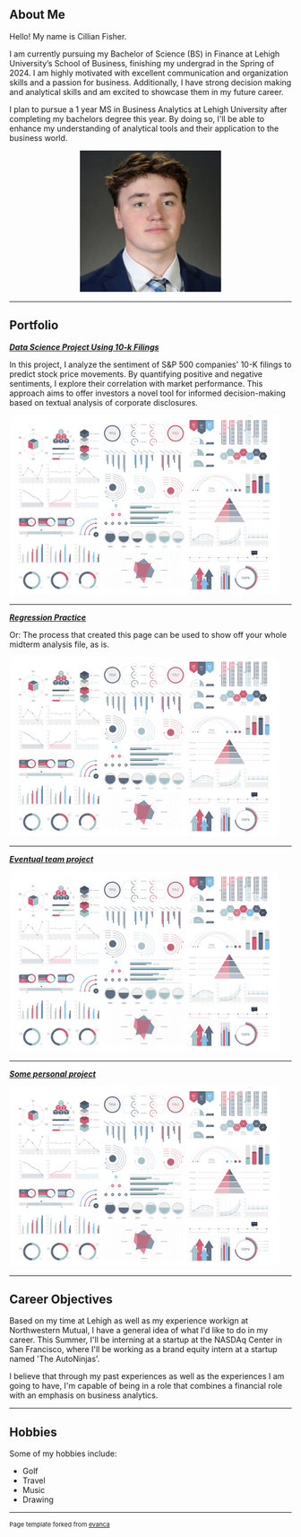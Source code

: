 ## About Me

Hello! My name is Cillian Fisher.

I am currently pursuing my Bachelor of Science (BS) in Finance at Lehigh University’s School of Business, finishing my undergrad in the Spring of 2024. I am highly motivated with excellent communication and organization skills and a passion for business. Additionally, I have strong decision making and analytical skills and am excited to showcase them in my future career.

I plan to pursue a 1 year MS in Business Analytics at Lehigh University after completing my bachelors degree this year. By doing so, I'll be able to enhance my understanding of analytical tools and their application to the business world.

<!-- Upload your own photo and change the path -->

<p style="text-align:center;">
  <img class="img-circle" src="/images/1714330393277.jpeg" width="50%">
</p>


---

## Portfolio

<!-- You can link to other websites, PDFs in this repo, and other pages in this repo -->

_**[Data Science Project Using 10-k Filings](report)**_


In this project, I analyze the sentiment of S&P 500 companies' 10-K filings to predict stock price movements. By quantifying positive and negative sentiments, I explore their correlation with market performance. This approach aims to offer investors a novel tool for informed decision-making based on textual analysis of corporate disclosures.


<img src="images/dummy_thumbnail.jpg?raw=true"/>

---

_**[Regression Practice](Regression_practice)**_

Or: The process that created this page can be used to show off your whole midterm analysis file, as is.

<img src="images/dummy_thumbnail.jpg?raw=true"/>

---

_**[Eventual team project](https://donbowen.github.io/teamproject/)**_

<img src="images/dummy_thumbnail.jpg?raw=true"/>

---

_**[Some personal project](/pdf/sample_presentation.pdf)**_

<img src="images/dummy_thumbnail.jpg?raw=true"/>

---

## Career Objectives

Based on my time at Lehigh as well as my experience workign at Northwestern Mutual, I have a general idea of what I'd like to do in my career. This Summer, I'll be interning at a startup at the NASDAq Center in San Francisco, where I'll be working as a brand equity intern at a startup named 'The AutoNinjas'. 

I believe that through my past experiences as well as the experiences I am going to have, I'm capable of being in a role that combines a financial role with an emphasis on business analytics. 

---

## Hobbies

Some of my hobbies include:
- Golf
- Travel
- Music
- Drawing
---
<p style="font-size:11px">Page template forked from <a href="https://github.com/evanca/quick-portfolio">evanca</a></p>
<!-- Remove above link if you don't want to attibute -->
